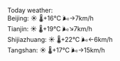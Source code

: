 Today weather:  
Beijing: ☀️   🌡️+16°C 🌬️→7km/h  
Tianjin: ☀️   🌡️+19°C 🌬️↘7km/h  
Shijiazhuang: ☀️   🌡️+22°C 🌬️←6km/h  
Tangshan: ☀️   🌡️+17°C 🌬️→15km/h  
